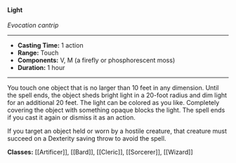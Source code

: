 #### Light
*Evocation cantrip*
___
- **Casting Time:** 1 action
- **Range:** Touch
- **Components:** V, M (a firefly or phosphorescent moss)
- **Duration:** 1 hour
---
You touch one object that is no larger than 10 feet in any dimension. Until the spell ends, the object sheds bright light in a 20-foot radius and dim light for an additional 20 feet. The light can be colored as you like. Completely covering the object with something opaque blocks the light. The spell ends if you cast it again or dismiss it as an action.

If you target an object held or worn by a hostile creature, that creature must succeed on a Dexterity saving throw to avoid the spell.

**Classes:** [[Artificer]], [[Bard]], [[Cleric]], [[Sorcerer]], [[Wizard]]
